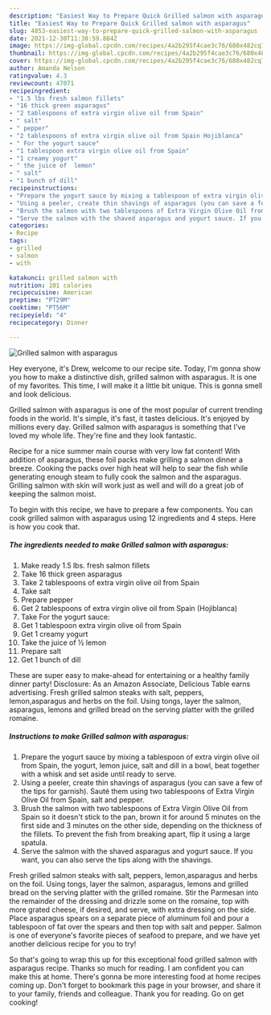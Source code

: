 ```yaml
---
description: "Easiest Way to Prepare Quick Grilled salmon with asparagus"
title: "Easiest Way to Prepare Quick Grilled salmon with asparagus"
slug: 4853-easiest-way-to-prepare-quick-grilled-salmon-with-asparagus
date: 2021-12-30T11:38:59.884Z
image: https://img-global.cpcdn.com/recipes/4a2b295f4cae3c76/680x482cq70/grilled-salmon-with-asparagus-recipe-main-photo.jpg
thumbnail: https://img-global.cpcdn.com/recipes/4a2b295f4cae3c76/680x482cq70/grilled-salmon-with-asparagus-recipe-main-photo.jpg
cover: https://img-global.cpcdn.com/recipes/4a2b295f4cae3c76/680x482cq70/grilled-salmon-with-asparagus-recipe-main-photo.jpg
author: Amanda Nelson
ratingvalue: 4.3
reviewcount: 47071
recipeingredient:
- "1.5 lbs fresh salmon fillets"
- "16 thick green asparagus"
- "2 tablespoons of extra virgin olive oil from Spain"
- " salt"
- " pepper"
- "2 tablespoons of extra virgin olive oil from Spain Hojiblanca"
- " For the yogurt sauce"
- "1 tablespoon extra virgin olive oil from Spain"
- "1 creamy yogurt"
- " the juice of  lemon"
- " salt"
- "1 bunch of dill"
recipeinstructions:
- "Prepare the yogurt sauce by mixing a tablespoon of extra virgin olive oil from Spain, the yogurt, lemon juice, salt and dill in a bowl, beat together with a whisk and set aside until ready to serve."
- "Using a peeler, create thin shavings of asparagus (you can save a few of the tips for garnish). Sauté them using two tablespoons of Extra Virgin Olive Oil from Spain, salt and pepper."
- "Brush the salmon with two tablespoons of Extra Virgin Olive Oil from Spain so it doesn&#39;t stick to the pan, brown it for around 5 minutes on the first side and 3 minutes on the other side, depending on the thickness of the fillets. To prevent the fish from breaking apart, flip it using a large spatula."
- "Serve the salmon with the shaved asparagus and yogurt sauce. If you want, you can also serve the tips along with the shavings."
categories:
- Recipe
tags:
- grilled
- salmon
- with

katakunci: grilled salmon with 
nutrition: 101 calories
recipecuisine: American
preptime: "PT29M"
cooktime: "PT56M"
recipeyield: "4"
recipecategory: Dinner

---
```



![Grilled salmon with asparagus](https://img-global.cpcdn.com/recipes/4a2b295f4cae3c76/680x482cq70/grilled-salmon-with-asparagus-recipe-main-photo.jpg)

Hey everyone, it's Drew, welcome to our recipe site. Today, I'm gonna show you how to make a distinctive dish, grilled salmon with asparagus. It is one of my favorites. This time, I will make it a little bit unique. This is gonna smell and look delicious.

Grilled salmon with asparagus is one of the most popular of current trending foods in the world. It's simple, it's fast, it tastes delicious. It's enjoyed by millions every day. Grilled salmon with asparagus is something that I've loved my whole life. They're fine and they look fantastic.

Recipe for a nice summer main course with very low fat content! With addition of asparagus, these foil packs make grilling a salmon dinner a breeze. Cooking the packs over high heat will help to sear the fish while generating enough steam to fully cook the salmon and the asparagus. Grilling salmon with skin will work just as well and will do a great job of keeping the salmon moist.


To begin with this recipe, we have to prepare a few components. You can cook grilled salmon with asparagus using 12 ingredients and 4 steps. Here is how you cook that.

<!--inarticleads1-->

##### The ingredients needed to make Grilled salmon with asparagus:

1. Make ready 1.5 lbs. fresh salmon fillets
1. Take 16 thick green asparagus
1. Take 2 tablespoons of extra virgin olive oil from Spain
1. Take  salt
1. Prepare  pepper
1. Get 2 tablespoons of extra virgin olive oil from Spain (Hojiblanca)
1. Take  For the yogurt sauce:
1. Get 1 tablespoon extra virgin olive oil from Spain
1. Get 1 creamy yogurt
1. Take  the juice of ½ lemon
1. Prepare  salt
1. Get 1 bunch of dill


These are super easy to make-ahead for entertaining or a healthy family dinner party! Disclosure: As an Amazon Associate, Delicious Table earns advertising. Fresh grilled salmon steaks with salt, peppers, lemon,asparagus and herbs on the foil. Using tongs, layer the salmon, asparagus, lemons and grilled bread on the serving platter with the grilled romaine. 

<!--inarticleads2-->

##### Instructions to make Grilled salmon with asparagus:

1. Prepare the yogurt sauce by mixing a tablespoon of extra virgin olive oil from Spain, the yogurt, lemon juice, salt and dill in a bowl, beat together with a whisk and set aside until ready to serve.
1. Using a peeler, create thin shavings of asparagus (you can save a few of the tips for garnish). Sauté them using two tablespoons of Extra Virgin Olive Oil from Spain, salt and pepper.
1. Brush the salmon with two tablespoons of Extra Virgin Olive Oil from Spain so it doesn&#39;t stick to the pan, brown it for around 5 minutes on the first side and 3 minutes on the other side, depending on the thickness of the fillets. To prevent the fish from breaking apart, flip it using a large spatula.
1. Serve the salmon with the shaved asparagus and yogurt sauce. If you want, you can also serve the tips along with the shavings.


Fresh grilled salmon steaks with salt, peppers, lemon,asparagus and herbs on the foil. Using tongs, layer the salmon, asparagus, lemons and grilled bread on the serving platter with the grilled romaine. Stir the Parmesan into the remainder of the dressing and drizzle some on the romaine, top with more grated cheese, if desired, and serve, with extra dressing on the side. Place asparagus spears on a separate piece of aluminum foil and pour a tablespoon of fat over the spears and then top with salt and pepper. Salmon is one of everyone&#39;s favorite pieces of seafood to prepare, and we have yet another delicious recipe for you to try! 

So that's going to wrap this up for this exceptional food grilled salmon with asparagus recipe. Thanks so much for reading. I am confident you can make this at home. There's gonna be more interesting food at home recipes coming up. Don't forget to bookmark this page in your browser, and share it to your family, friends and colleague. Thank you for reading. Go on get cooking!
